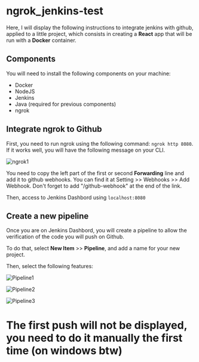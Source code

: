# ngrok_jenkins-test

Here, I will display the following instructions to integrate jenkins with github, applied to a little project, which consists in creating a **React** app that will be run with a **Docker** container. 

## Components
You will need to install the following components on your machine: 
- Docker
- NodeJS
- Jenkins
- Java (required for previous components)
- ngrok


## Integrate ngrok to Github
First, you need to run ngrok using the following command: `ngrok http 8080`. If it works well, you will have the following message on your CLI.

![ngrok1]()

You need to copy the left part of the first or second **Forwarding** line and add it to github webhooks. You can find it at Setting >> Webhooks >> Add Webhook. Don't forget to add "/github-webhook" at the end of the link.

Then, access to Jenkins Dashbord using `localhost:8080`

## Create a new pipeline
Once you are on Jenkins Dashbord, you will create a pipeline to allow the verification of the code you will push on Github.

To do that, select **New Item** >> **Pipeline**, and add a name for your new project.

Then, select the following features:

![Pipeline1]()

![Pipeline2]()

![Pipeline3]()







# The first push will not be displayed, you need to do it manually the first time (on windows btw)
